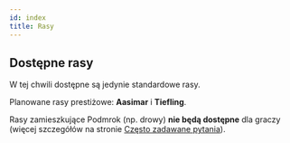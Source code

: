 ```yaml
---
id: index
title: Rasy
---
```



## Dostępne rasy

W tej chwili dostępne są jedynie standardowe rasy.

Planowane rasy prestiżowe: **Aasimar** i **Tiefling**.

Rasy zamieszkujące Podmrok (np. drowy) **nie będą dostępne** dla graczy (więcej szczegółów na stronie [Często zadawane pytania](../01-Podstawowe%20informacje/02-Czesto%20zadawane%20pytania.md)).